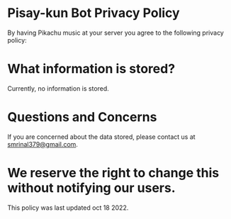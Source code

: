# Pisay-kun Bot Privacy Policy
 
By having Pikachu music at your server you agree to the following privacy policy:
 
# What information is stored?

Currently, no information is stored.
 
# Questions and Concerns

If you are concerned about the data stored, please contact us at smrinal379@gmail.com.

# We reserve the right to change this without notifying our users.
 
This policy was last updated oct 18 2022.
